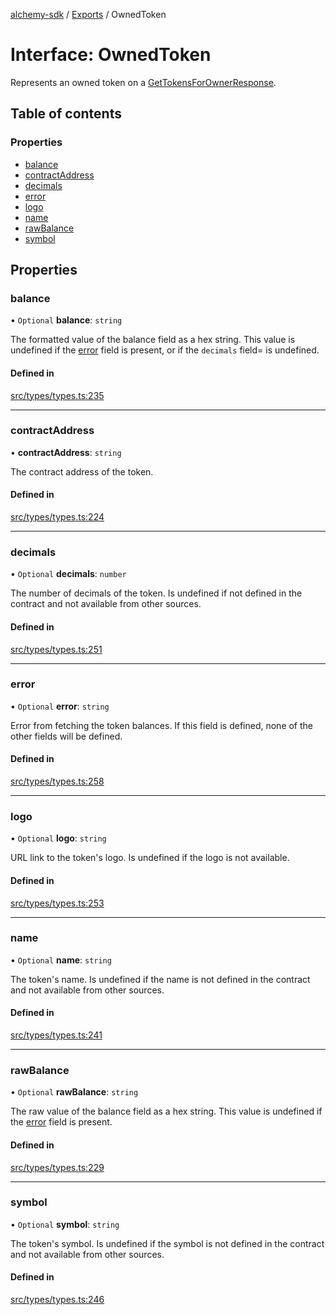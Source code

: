 [alchemy-sdk](../README.md) / [Exports](../modules.md) / OwnedToken

# Interface: OwnedToken

Represents an owned token on a [GetTokensForOwnerResponse](GetTokensForOwnerResponse.md).

## Table of contents

### Properties

- [balance](OwnedToken.md#balance)
- [contractAddress](OwnedToken.md#contractaddress)
- [decimals](OwnedToken.md#decimals)
- [error](OwnedToken.md#error)
- [logo](OwnedToken.md#logo)
- [name](OwnedToken.md#name)
- [rawBalance](OwnedToken.md#rawbalance)
- [symbol](OwnedToken.md#symbol)

## Properties

### balance

• `Optional` **balance**: `string`

The formatted value of the balance field as a hex string. This value is
undefined if the [error](OwnedToken.md#error) field is present, or if the `decimals` field=
is undefined.

#### Defined in

[src/types/types.ts:235](https://github.com/alchemyplatform/alchemy-sdk-js/blob/c4bab3e/src/types/types.ts#L235)

___

### contractAddress

• **contractAddress**: `string`

The contract address of the token.

#### Defined in

[src/types/types.ts:224](https://github.com/alchemyplatform/alchemy-sdk-js/blob/c4bab3e/src/types/types.ts#L224)

___

### decimals

• `Optional` **decimals**: `number`

The number of decimals of the token. Is undefined if not defined in the
contract and not available from other sources.

#### Defined in

[src/types/types.ts:251](https://github.com/alchemyplatform/alchemy-sdk-js/blob/c4bab3e/src/types/types.ts#L251)

___

### error

• `Optional` **error**: `string`

Error from fetching the token balances. If this field is defined, none of
the other fields will be defined.

#### Defined in

[src/types/types.ts:258](https://github.com/alchemyplatform/alchemy-sdk-js/blob/c4bab3e/src/types/types.ts#L258)

___

### logo

• `Optional` **logo**: `string`

URL link to the token's logo. Is undefined if the logo is not available.

#### Defined in

[src/types/types.ts:253](https://github.com/alchemyplatform/alchemy-sdk-js/blob/c4bab3e/src/types/types.ts#L253)

___

### name

• `Optional` **name**: `string`

The token's name. Is undefined if the name is not defined in the contract and
not available from other sources.

#### Defined in

[src/types/types.ts:241](https://github.com/alchemyplatform/alchemy-sdk-js/blob/c4bab3e/src/types/types.ts#L241)

___

### rawBalance

• `Optional` **rawBalance**: `string`

The raw value of the balance field as a hex string. This value is undefined
if the [error](OwnedToken.md#error) field is present.

#### Defined in

[src/types/types.ts:229](https://github.com/alchemyplatform/alchemy-sdk-js/blob/c4bab3e/src/types/types.ts#L229)

___

### symbol

• `Optional` **symbol**: `string`

The token's symbol. Is undefined if the symbol is not defined in the contract
and not available from other sources.

#### Defined in

[src/types/types.ts:246](https://github.com/alchemyplatform/alchemy-sdk-js/blob/c4bab3e/src/types/types.ts#L246)
